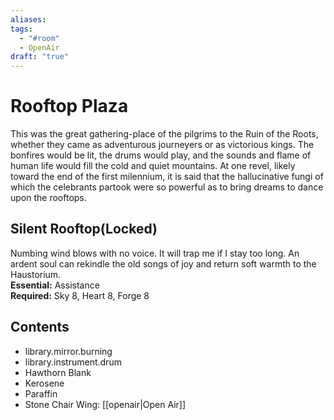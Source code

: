 ```yaml
---
aliases: 
tags:
  - "#room"
  - OpenAir
draft: "true"
---
```

# Rooftop Plaza
This was the great gathering-place of the pilgrims to the Ruin of the Roots, whether they came as adventurous journeyers or as victorious kings. The bonfires would be lit, the drums would play, and the sounds and flame of human life would fill the cold and quiet mountains. At one revel, likely toward the end of the first milennium, it is said that the hallucinative fungi of which the celebrants partook were so powerful as to bring dreams to dance upon the rooftops.
## Silent Rooftop(Locked)
Numbing wind blows with no voice. It will trap me if I stay too long. An ardent soul can rekindle the old songs of joy and return soft warmth to the Haustorium.
<br>**Essential:** Assistance
<br>**Required:** Sky 8, Heart 8, Forge 8
## Contents
- library.mirror.burning  
- library.instrument.drum
- Hawthorn Blank  
- Kerosene  
- Paraffin  
- Stone Chair
Wing: [[openair|Open Air]]
